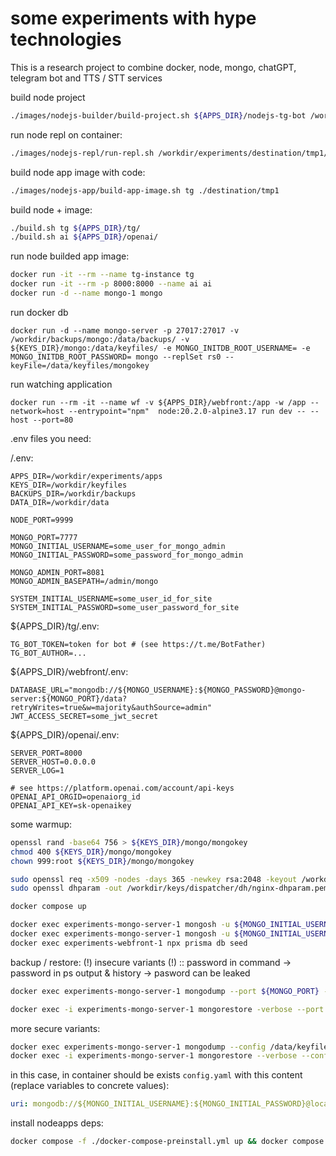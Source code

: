 # some experiments with hype technologies

This is a research project to combine docker, node, mongo, chatGPT, telegram bot and TTS / STT services

build node project
```bash
./images/nodejs-builder/build-project.sh ${APPS_DIR}/nodejs-tg-bot /workdir/experiments/destination/tmp1
```

run node repl on container:
```bash
./images/nodejs-repl/run-repl.sh /workdir/experiments/destination/tmp1/
```

build node app image with code:
```bash
./images/nodejs-app/build-app-image.sh tg ./destination/tmp1
```

build node + image:
```bash
./build.sh tg ${APPS_DIR}/tg/
./build.sh ai ${APPS_DIR}/openai/
```

run node builded app image:
```bash
docker run -it --rm --name tg-instance tg
docker run -it --rm -p 8000:8000 --name ai ai
docker run -d --name mongo-1 mongo
```

run docker db
```
docker run -d --name mongo-server -p 27017:27017 -v /workdir/backups/mongo:/data/backups/ -v ${KEYS_DIR}/mongo:/data/keyfiles/ -e MONGO_INITDB_ROOT_USERNAME= -e MONGO_INITDB_ROOT_PASSWORD= mongo --replSet rs0 --keyFile=/data/keyfiles/mongokey
```

run watching application
```
docker run --rm -it --name wf -v ${APPS_DIR}/webfront:/app -w /app --network=host --entrypoint="npm"  node:20.2.0-alpine3.17 run dev -- --host --port=80
```

.env files you need:

/.env:
```env
APPS_DIR=/workdir/experiments/apps
KEYS_DIR=/workdir/keyfiles
BACKUPS_DIR=/workdir/backups
DATA_DIR=/workdir/data

NODE_PORT=9999

MONGO_PORT=7777
MONGO_INITIAL_USERNAME=some_user_for_mongo_admin
MONGO_INITIAL_PASSWORD=some_password_for_mongo_admin

MONGO_ADMIN_PORT=8081
MONGO_ADMIN_BASEPATH=/admin/mongo

SYSTEM_INITIAL_USERNAME=some_user_id_for_site
SYSTEM_INITIAL_PASSWORD=some_user_password_for_site
```

${APPS_DIR}/tg/.env:
```env
TG_BOT_TOKEN=token for bot # (see https://t.me/BotFather)
TG_BOT_AUTHOR=...

```

${APPS_DIR}/webfront/.env:
```env
DATABASE_URL="mongodb://${MONGO_USERNAME}:${MONGO_PASSWORD}@mongo-server:${MONGO_PORT}/data?retryWrites=true&w=majority&authSource=admin"
JWT_ACCESS_SECRET=some_jwt_secret
```

${APPS_DIR}/openai/.env:
```
SERVER_PORT=8000
SERVER_HOST=0.0.0.0
SERVER_LOG=1

# see https://platform.openai.com/account/api-keys
OPENAI_API_ORGID=openaiorg_id
OPENAI_API_KEY=sk-openaikey
```


some warmup:
```bash
openssl rand -base64 756 > ${KEYS_DIR}/mongo/mongokey
chmod 400 ${KEYS_DIR}/mongo/mongokey
chown 999:root ${KEYS_DIR}/mongo/mongokey

sudo openssl req -x509 -nodes -days 365 -newkey rsa:2048 -keyout /workdir/keys/dispatcher/ssl/private/nginx-selfsigned.key -out /workdir/keys/dispatcher/ssl/certs/nginx-selfsigned.crt
sudo openssl dhparam -out /workdir/keys/dispatcher/dh/nginx-dhparam.pem 4096

docker compose up

docker exec experiments-mongo-server-1 mongosh -u ${MONGO_INITIAL_USERNAME} -p ${MONGO_INITIAL_PASSWORD} --port ${MONGO_PORT} --eval 'rs.initiate()'
docker exec experiments-mongo-server-1 mongosh -u ${MONGO_INITIAL_USERNAME} -p ${MONGO_INITIAL_PASSWORD} --port ${MONGO_PORT} --eval 'db.getMongo().setReadPref("primaryPreferred")'
docker exec experiments-webfront-1 npx prisma db seed
```

backup / restore:
(!) insecure variants (!) :: password in command -> password in ps output & history -> pasword can be leaked

```bash
docker exec experiments-mongo-server-1 mongodump --port ${MONGO_PORT} -u ${MONGO_INITIAL_USERNAME} -p {MONGO_INITIAL_PASSWORD} --archive > /workdir/backups/mongo/mongodump.archive

docker exec -i experiments-mongo-server-1 mongorestore -verbose --port ${MONGO_PORT} -u ${MONGO_INITIAL_USERNAME} -p {MONGO_INITIAL_PASSWORD} --archive < /workdir/backups/mongo/mongodump.archive
```


more secure variants:
```bash
docker exec experiments-mongo-server-1 mongodump --config /data/keyfiles/config.yaml --archive > /workdir/backups/mongo/mongodump.archive
docker exec -i experiments-mongo-server-1 mongorestore --verbose --config /data/keyfiles/config.yaml --archive < /workdir/backups/mongo/mongodump.archive
```

in this case, in container should be exists `config.yaml` with this content (replace variables to concrete values):
```yaml
uri: mongodb://${MONGO_INITIAL_USERNAME}:${MONGO_INITIAL_PASSWORD}@localhost:${MONGO_PORT}
```


install nodeapps deps:

```bash
docker compose -f ./docker-compose-preinstall.yml up && docker compose -f ./docker-compose-preinstall.yml rm -f
```

